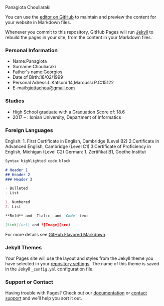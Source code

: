 Panagiota Chouliaraki

You can use the [editor on GitHub](https://github.com/giottachou/cv/edit/master/README.md) to maintain and preview the content for your website in Markdown files.

Whenever you commit to this repository, GitHub Pages will run [Jekyll](https://jekyllrb.com/) to rebuild the pages in your site, from the content in your Markdown files.

### Personal Information

- Name:Panagiota
- Surname:Chouliaraki
- Father's name:Georgios
- Date of Birth:18/02/1999
- Personal Adress:L.Katsoni 14,Maroussi P.C:15122
- E-mail:giottachou@gmail.com

### Studies

* High School graduate with a Graduation Score of: 18.6
* 2017 –	  :  Ionian University, Department of Informatics

### Foreign Languages

English:  1. First Certificate in English, Cambridge (Level B2)
          2.Certificate in Advanced English, Cambridge (Level C1)
          3.Certificate of Proficiency in English, Michigan (Level C2)
German:   1. Zertifikat B1, Goethe Institut

```markdown
Syntax highlighted code block

# Header 1
## Header 2
### Header 3

- Bulleted
- List

1. Numbered
2. List

**Bold** and _Italic_ and `Code` text

[Link](url) and ![Image](src)
```

For more details see [GitHub Flavored Markdown](https://guides.github.com/features/mastering-markdown/).

### Jekyll Themes

Your Pages site will use the layout and styles from the Jekyll theme you have selected in your [repository settings](https://github.com/giottachou/cv/settings). The name of this theme is saved in the Jekyll `_config.yml` configuration file.

### Support or Contact

Having trouble with Pages? Check out our [documentation](https://help.github.com/categories/github-pages-basics/) or [contact support](https://github.com/contact) and we’ll help you sort it out.
